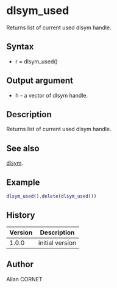 # dlsym_used

Returns list of current used dlsym handle.

## Syntax

- r = dlsym_used()

## Output argument

- h - a vector of dlsym handle.

## Description

  <p>Returns list of current used dlsym handle.</p>

## See also

[dlsym](dlSym.md).

## Example

```matlab
dlsym_used(),delete(dlsym_used())
```

## History

| Version | Description     |
| ------- | --------------- |
| 1.0.0   | initial version |

## Author

Allan CORNET

